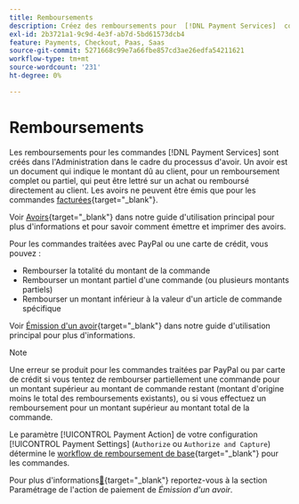 ```yaml
---
title: Remboursements
description: Créez des remboursements pour  [!DNL Payment Services]  commandes dans l'administrateur dans le cadre du processus d'avoir.
exl-id: 2b3721a1-9c9d-4e3f-ab7d-5bd61573dcb4
feature: Payments, Checkout, Paas, Saas
source-git-commit: 5271668c99e7a66fbe857cd3ae26edfa54211621
workflow-type: tm+mt
source-wordcount: '231'
ht-degree: 0%

---
```


# Remboursements

Les remboursements pour les commandes [!DNL Payment Services] sont créés dans l&#39;Administration dans le cadre du processus d&#39;avoir. Un avoir est un document qui indique le montant dû au client, pour un remboursement complet ou partiel, qui peut être lettré sur un achat ou remboursé directement au client. Les avoirs ne peuvent être émis que pour les commandes [facturées](https://experienceleague.adobe.com/en/docs/commerce-admin/stores-sales/order-management/invoices#create-an-invoice){target="_blank"}.

Voir [Avoirs](https://experienceleague.adobe.com/en/docs/commerce-admin/stores-sales/order-management/credit-memos/credit-memos){target="_blank"} dans notre guide d&#39;utilisation principal pour plus d&#39;informations et pour savoir comment émettre et imprimer des avoirs.

Pour les commandes traitées avec PayPal ou une carte de crédit, vous pouvez :

* Rembourser la totalité du montant de la commande
* Rembourser un montant partiel d&#39;une commande (ou plusieurs montants partiels)
* Rembourser un montant inférieur à la valeur d&#39;un article de commande spécifique

Voir [ Émission d&#39;un avoir](https://experienceleague.adobe.com/en/docs/commerce-admin/stores-sales/order-management/credit-memos/credit-memo-create){target="_blank"} dans notre guide d&#39;utilisation principal pour plus d&#39;informations.

>[!NOTE]
>
>Une erreur se produit pour les commandes traitées par PayPal ou par carte de crédit si vous tentez de rembourser partiellement une commande pour un montant supérieur au montant de commande restant (montant d&#39;origine moins le total des remboursements existants), ou si vous effectuez un remboursement pour un montant supérieur au montant total de la commande.

Le paramètre [!UICONTROL Payment Action] de votre configuration [!UICONTROL Payment Settings] (`Authorize` ou `Authorize and Capture`) détermine le [workflow de remboursement de base](https://experienceleague.adobe.com/en/docs/commerce-admin/stores-sales/order-management/credit-memos/credit-memos#refund-workflow){target="_blank"} pour les commandes.

Pour plus d&#39;informations[&#128279;](https://experienceleague.adobe.com/en/docs/commerce-admin/stores-sales/order-management/credit-memos/credit-memo-create#payment-action-setting){target="_blank"} reportez-vous à la section Paramétrage de l&#39;action de paiement de _Émission d&#39;un avoir_.
